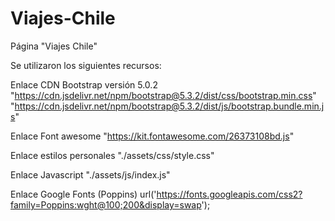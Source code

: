 # Viajes-Chile
Página "Viajes Chile"

Se utilizaron los siguientes recursos:

Enlace CDN Bootstrap versión 5.0.2
"https://cdn.jsdelivr.net/npm/bootstrap@5.3.2/dist/css/bootstrap.min.css"
"https://cdn.jsdelivr.net/npm/bootstrap@5.3.2/dist/js/bootstrap.bundle.min.js" 

Enlace Font awesome
"https://kit.fontawesome.com/26373108bd.js"

Enlace estilos personales
"./assets/css/style.css"

Enlace Javascript
"./assets/js/index.js"

Enlace Google Fonts (Poppins)
url('https://fonts.googleapis.com/css2?family=Poppins:wght@100;200&display=swap');

